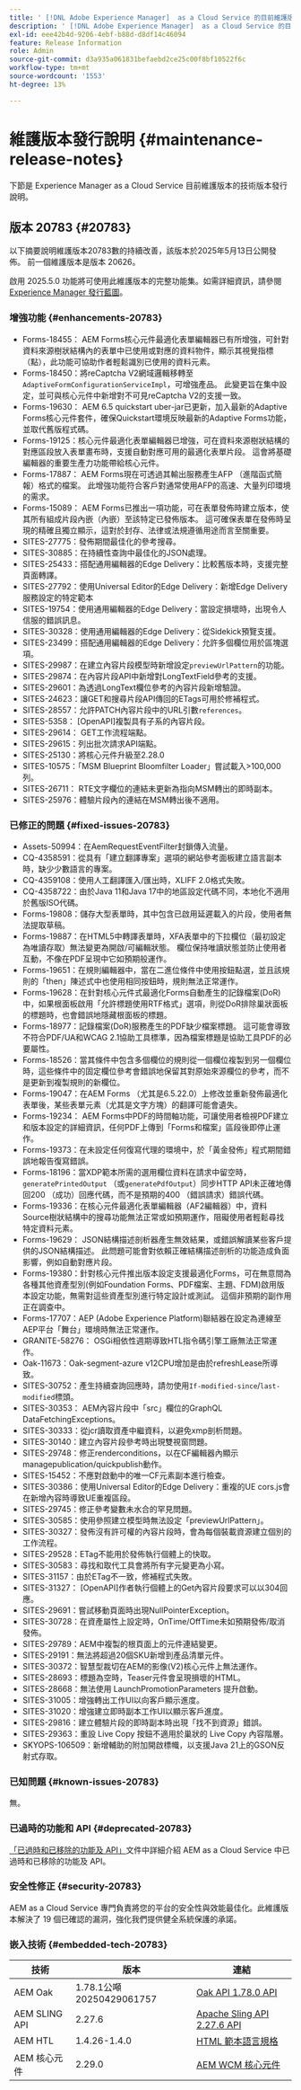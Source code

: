 ```yaml
---
title: ' [!DNL Adobe Experience Manager]  as a Cloud Service 的目前維護版本發行說明。'
description: ' [!DNL Adobe Experience Manager]  as a Cloud Service 的目前維護版本發行說明。'
exl-id: eee42b4d-9206-4ebf-b88d-d8df14c46094
feature: Release Information
role: Admin
source-git-commit: d3a935a061831befaebd2ce25c00f8bf10522f6c
workflow-type: tm+mt
source-wordcount: '1553'
ht-degree: 13%

---
```



# 維護版本發行說明 {#maintenance-release-notes}

下節是 Experience Manager as a Cloud Service 目前維護版本的技術版本發行說明。

## 版本 20783 {#20783}

以下摘要說明維護版本20783數的持續改善，該版本於2025年5月13日公開發佈。 前一個維護版本是版本 20626。

啟用 2025.5.0 功能將可使用此維護版本的完整功能集。如需詳細資訊，請參閱 [Experience Manager 發行藍圖](https://experienceleague.adobe.com/zh-hant/docs/experience-manager-release-information/aem-release-updates/update-releases-roadmap)。

### 增強功能 {#enhancements-20783}

* Forms-18455： AEM Forms核心元件最適化表單編輯器已有所增強，可針對資料來源樹狀結構內的表單中已使用或對應的資料物件，顯示其視覺指標（點），此功能可協助作者輕鬆識別已使用的資料元素。
* Forms-18450：將reCaptcha V2網域邏輯移轉至`AdaptiveFormConfigurationServiceImpl`，可增強產品。 此變更旨在集中設定，並可與核心元件中新增對不可見reCaptcha V2的支援一致。
* Forms-19630： AEM 6.5 quickstart uber-jar已更新，加入最新的Adaptive Forms核心元件套件，確保Quickstart環境反映最新的Adaptive Forms功能，並取代舊版程式碼。
* Forms-19125：核心元件最適化表單編輯器已增強，可在資料來源樹狀結構的對應區段放入表單畫布時，支援自動對應可用的最適化表單片段。 這會將基礎編輯器的重要生產力功能帶給核心元件。
* Forms-17887： AEM Forms現在可透過其輸出服務產生AFP （進階函式簡報）格式的檔案。 此增強功能符合客戶對通常使用AFP的高速、大量列印環境的需求。
* Forms-15089： AEM Forms已推出一項功能，可在表單發佈時建立版本，使其所有組成片段內嵌（內嵌）至該特定已發佈版本。 這可確保表單在發佈時呈現的精確且獨立顯示，這對於封存、法律或法規遵循用途而言至關重要。
* SITES-27775：發佈期間最佳化的參考搜尋。
* SITES-30885：在持續性查詢中最佳化的JSON處理。
* SITES-25433：搭配通用編輯器的Edge Delivery：比較舊版本時，支援完整頁面轉譯。
* SITES-27792：使用Universal Editor的Edge Delivery：新增Edge Delivery服務設定的特定範本
* SITES-19754：使用通用編輯器的Edge Delivery：當設定損壞時，出現令人信服的錯誤訊息。
* SITES-30328：使用通用編輯器的Edge Delivery：從Sidekick預覽支援。
* SITES-23499：搭配通用編輯器的Edge Delivery：允許多個欄位用於區塊選項。
* SITES-29987：在建立內容片段模型時新增設定`previewUrlPattern`的功能。
* SITES-29874：在內容片段API中新增對LongTextField參考的支援。
* SITES-29601：為透過LongText欄位參考的內容片段新增驗證。
* SITES-24623：讓GET和搜尋片段API傳回的ETags可用於修補程式。
* SITES-28557：允許PATCH內容片段中的URL引數`references`。
* SITES-5358： [OpenAPI]複製具有子系的內容片段。
* SITES-29614： GET工作流程端點。
* SITES-29615：列出批次請求API端點。
* SITES-25130：將核心元件升級至2.28.0
* SITES-10575：「MSM Blueprint Bloomfilter Loader」嘗試載入>100,000列。
* SITES-26711： RTE文字欄位的連結未更新為指向MSM轉出的即時副本。
* SITES-25976：體驗片段內的連結在MSM轉出後不適用。

### 已修正的問題 {#fixed-issues-20783}

* Assets-50994：在AemRequestEventFilter封鎖傳入流量。
* CQ-4358591：從具有「建立翻譯專案」選項的網站參考面板建立語言副本時，缺少少數語言的專案。
* CQ-4359108：使用人工翻譯匯入/匯出時，XLIFF 2.0格式失敗。
* CQ-4358722：由於Java 11和Java 17中的地區設定代碼不同，本地化不適用於舊版ISO代碼。
* Forms-19808：儲存大型表單時，其中包含已啟用延遲載入的片段，使用者無法提取草稿。
* Forms-19887：在HTML5中轉譯表單時，XFA表單中的下拉欄位（最初設定為唯讀存取）無法變更為開啟/可編輯狀態。 欄位保持唯讀狀態並防止使用者互動，不像在PDF呈現中它如預期般運作。
* Forms-19651：在規則編輯器中，當在二進位條件中使用按鈕點選，並且該規則的「then」陳述式中也使用相同按鈕時，規則無法正常運作。
* Forms-19628：在針對核心元件式最適化Forms自動產生的記錄檔案(DoR)中，如果根面板啟用「允許標題使用RTF格式」選項，則從DoR排除巢狀面板的標題時，也會錯誤地隱藏根面板的標題。
* Forms-18977：記錄檔案(DoR)服務產生的PDF缺少檔案標題。 這可能會導致不符合PDF/UA和WCAG 2.1協助工具標準，因為檔案標題是協助工具PDF的必要屬性。
* Forms-18526：當其條件中包含多個欄位的規則從一個欄位複製到另一個欄位時，這些條件中的固定欄位參考會錯誤地保留其對原始來源欄位的參考，而不是更新到複製規則的新欄位。
* Forms-19047：在AEM Forms （尤其是6.5.22.0）上修改並重新發佈最適化表單後，某些表單元素（尤其是文字方塊）的翻譯可能會遺失。
* Forms-19234： AEM Forms中PDF的時間軸功能，可讓使用者檢視PDF建立和版本設定的詳細資訊，任何PDF上傳到「Forms和檔案」區段後即停止運作。
* Forms-19373：在未設定任何復寫代理的環境中，於「黃金發佈」程式期間錯誤地報告復寫錯誤。
* Forms-18196：當XDP範本所需的選用欄位資料在請求中留空時，`generatePrintedOutput` （或`generatePdfOutput`）同步HTTP API未正確地傳回200 （成功）回應代碼，而不是預期的400 （錯誤請求）錯誤代碼。
* Forms-19336：在核心元件最適化表單編輯器（AF2編輯器）中，資料Source樹狀結構中的搜尋功能無法正常或如預期運作，阻礙使用者輕鬆尋找特定資料元素。
* Forms-19629： JSON結構描述剖析器產生無效結果，或錯誤解讀某些客戶提供的JSON結構描述。 此問題可能會對依賴正確結構描述剖析的功能造成負面影響，例如自動對應片段。
* Forms-19380：針對核心元件推出版本設定支援最適化Forms，可在無意間為各種其他資產型別(例如Foundation Forms、PDF檔案、主題、FDM)啟用版本設定功能，無需對這些資產型別進行特定設計或測試。 這個非預期的副作用正在調查中。
* Forms-17707：AEP (Adobe Experience Platform)聯結器在設定為連線至AEP平台「舞台」環境時無法正常運作。
* GRANITE-58276： OSGi相依性週期導致HTL指令碼引擎工廠無法正常運作。
* Oak-11673：Oak-segment-azure v12CPU增加是由於refreshLease所導致。
* SITES-30752：產生持續查詢回應時，請勿使用`If-modified-since`/`last-modified`標頭。
* SITES-30353： AEM內容片段中「src」欄位的GraphQL DataFetchingExceptions。
* SITES-30333：從jcr讀取資產中繼資料，以避免xmp剖析問題。
* SITES-30140：建立內容片段參考時出現雙視窗問題。
* SITES-29748：修正renderconditions，以在CF編輯器內顯示managepublication/quickpublish動作。
* SITES-15452：不應對啟動中的唯一CF元素副本進行檢查。
* SITES-30386：使用Universal Editor的Edge Delivery：重複的UE cors.js會在新增內容時導致UE重複區段。
* SITES-29745：修正參考變數未水合的罕見問題。
* SITES-30585：使用參照建立模型時無法設定「previewUrlPattern」。
* SITES-30327：發佈沒有許可權的內容片段時，會為每個裝載資源建立個別的工作流程。
* SITES-29528：ETag不能用於發佈執行個體上的快取。
* SITES-30583：尋找和取代工具會將所有字元變更為小寫。
* SITES-31157：由於ETag不一致，修補程式失敗。
* SITES-31327： [OpenAPI]作者執行個體上的Get內容片段要求可以以304回應。
* SITES-29691：嘗試移動頁面時出現NullPointerException。
* SITES-30728：在資產屬性上設定時，OnTime/OffTime未如預期發佈/取消發佈。
* SITES-29789：AEM中複製的根頁面上的元件連結變更。
* SITES-29191：無法將超過20個SKU新增到產品清單元件。
* SITES-30372：智慧型裁切在AEM的影像(V2)核心元件上無法運作。
* SITES-28693：標題為空時，Teaser元件會呈現損壞的HTML。
* SITES-28668：無法使用 LaunchPromotionParameters 提升啟動。
* SITES-31005：增強轉出工作UI以向客戶顯示進度。
* SITES-31020：增強建立即時副本工作UI以顯示客戶進度。
* SITES-29816：建立體驗片段的即時副本時出現「找不到資源」錯誤。
* SITES-29363：重設 Live Copy 按鈕不適用於巢狀的 Live Copy 內容階層。
* SKYOPS-106509：新增輔助的附加開啟標幟，以支援Java 21上的GSON反射式存取。

### 已知問題 {#known-issues-20783}

無。

### 已過時的功能和 API {#deprecated-20783}

[「已過時和已移除的功能及 API」](/help/release-notes/deprecated-removed-features.md)文件中詳細介紹 AEM as a Cloud Service 中已過時和已移除的功能及 API。

### 安全性修正 {#security-20783}

AEM as a Cloud Service 專門負責將您的平台的安全性與效能最佳化。此維護版本解決了 19 個已確認的漏洞，強化我們提供健全系統保護的承諾。

### 嵌入技術 {#embedded-tech-20783}

| 技術 | 版本 | 連結 |
|---|---|---|
| AEM Oak | 1.78.1公噸20250429061757 | [Oak API 1.78.0 API](https://www.javadoc.io/doc/org.apache.jackrabbit/oak-api/1.78.0/index.html) |
| AEM SLING API | 2.27.6 | [Apache Sling API 2.27.6 API](https://www.javadoc.io/doc/org.apache.sling/org.apache.sling.api/latest/index.html) |
| AEM HTL | 1.4.26-1.4.0 | [HTML 範本語言規格](https://github.com/adobe/htl-spec) |
| AEM 核心元件 | 2.29.0 | [AEM WCM 核心元件](https://github.com/adobe/aem-core-wcm-components) |
